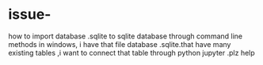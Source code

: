 # issue-
how to import database .sqlite to sqlite database through command line methods in windows, i have that file database .sqlite.that have many existing tables ,i want to  connect that table through python jupyter .plz help
